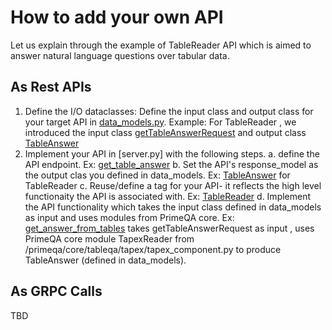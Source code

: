 # How to add your own API
Let us explain through the example of TableReader API which is aimed to answer natural language questions over tabular data. 
## As Rest APIs
1. Define the I/O dataclasses: Define the input class and output class for your target API in [data_models.py](https://github.com/primeqa/primeqa/blob/table_reader_service/primeqa/services/rest_server/data_models.py).
Example: For TableReader , we introduced the input class [getTableAnswerRequest](https://github.com/primeqa/primeqa/blob/table_reader_service/primeqa/services/rest_server/data_models.py#L36) and output class [TableAnswer](https://github.com/primeqa/primeqa/blob/table_reader_service/primeqa/services/rest_server/data_models.py#L50)
2. Implement your API in [server.py] with the following steps. 
    a. define the API endpoint. Ex: [get\_table\_answer](https://github.com/primeqa/primeqa/blob/table_reader_service/primeqa/services/rest_server/server.py#L95) 
    b. Set the API's response\_model as the output clas you defined in data\_models. Ex: [TableAnswer](https://github.com/primeqa/primeqa/blob/table_reader_service/primeqa/services/rest_server/server.py#L97) for TableReader 
    c. Reuse/define a tag for your API- it reflects the high level functionaity the API is associated with. Ex: [TableReader](https://github.com/primeqa/primeqa/blob/table_reader_service/primeqa/services/rest_server/server.py#L98)
    d. Implement the API functionality which takes the input class defined in data\_models as input and uses modules from PrimeQA core. Ex: [get\_answer\_from\_tables](https://github.com/primeqa/primeqa/blob/table_reader_service/primeqa/services/rest_server/server.py#L100) takes getTableAnswerRequest as input , uses PrimeQA core module TapexReader from /primeqa/core/tableqa/tapex/tapex\_component.py to produce TableAnswer (defined in data\_models). 

## As GRPC Calls
TBD